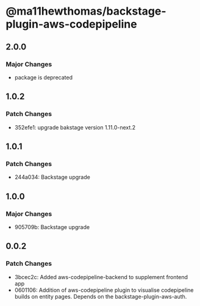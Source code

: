 # @ma11hewthomas/backstage-plugin-aws-codepipeline

## 2.0.0

### Major Changes

- package is deprecated

## 1.0.2

### Patch Changes

- 352efe1: upgrade bakstage version 1.11.0-next.2

## 1.0.1

### Patch Changes

- 244a034: Backstage upgrade

## 1.0.0

### Major Changes

- 905709b: Backstage upgrade

## 0.0.2

### Patch Changes

- 3bcec2c: Added aws-codepipeline-backend to supplement frontend app
- 0601106: Addition of aws-codepipeline plugin to visualise codepipeline builds on entity pages. Depends on the backstage-plugin-aws-auth.
